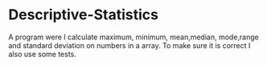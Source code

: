 # Descriptive-Statistics
A program were I calculate maximum, minimum, mean,median, mode,range and standard deviation on numbers in a array.
To make sure it is correct I also use some tests.